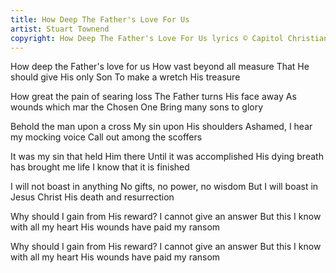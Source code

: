 ```yaml
---
title: How Deep The Father's Love For Us
artist: Stuart Townend
copyright: How Deep The Father's Love For Us lyrics © Capitol Christian Music Group
---
```


How deep the Father's love for us How vast beyond all measure That He should give His only Son To make a wretch His treasure

How great the pain of searing loss The Father turns His face away As wounds which mar the Chosen One Bring many sons to glory

Behold the man upon a cross My sin upon His shoulders Ashamed, I hear my mocking voice Call out among the scoffers

It was my sin that held Him there Until it was accomplished His dying breath has brought me life I know that it is finished

I will not boast in anything No gifts, no power, no wisdom But I will boast in Jesus Christ His death and resurrection

Why should I gain from His reward? I cannot give an answer But this I know with all my heart His wounds have paid my ransom

Why should I gain from His reward? I cannot give an answer But this I know with all my heart His wounds have paid my ransom
